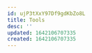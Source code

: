 ```yaml
---
id: ujP3tXxY97Df9gdKbZo8L
title: Tools
desc: ''
updated: 1642106707335
created: 1642106707335
---
```


